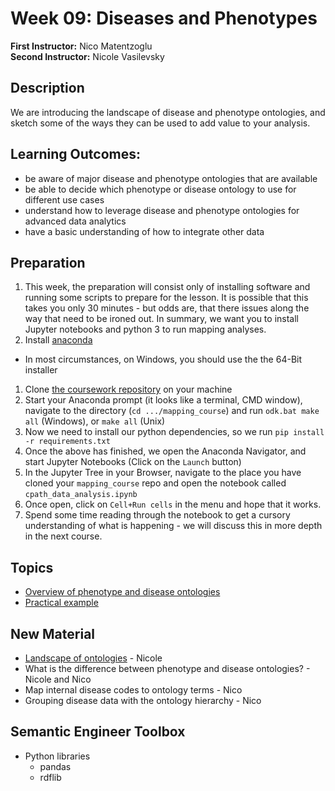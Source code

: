 # Week 09: Diseases and Phenotypes

**First Instructor:** Nico Matentzoglu  
**Second Instructor:** Nicole Vasilevsky

## Description
We are introducing the landscape of disease and phenotype ontologies, and sketch some of the ways they can be used to add value to your analysis.

## Learning Outcomes:
- be aware of major disease and phenotype ontologies that are available
- be able to decide which phenotype or disease ontology to use for different use cases
- understand how to leverage disease and phenotype ontologies for advanced data analytics
- have a basic understanding of how to integrate other data

## Preparation
1. This week, the preparation will consist only of installing software and running some scripts to prepare for the lesson. It is possible that this takes you only 30 minutes - but odds are, that there issues along the way that need to be ironed out. In summary, we want you to install Jupyter notebooks and python 3 to run mapping analyses. 
1. Install [anaconda](https://docs.anaconda.com/anaconda/install/windows/)
  - In most circumstances, on Windows, you should use the the 64-Bit installer
1. Clone [the coursework repository](https://github.com/cpathtutorial/mapping_course) on your machine
1. Start your Anaconda prompt (it looks like a terminal, CMD window), navigate to the directory (`cd .../mapping_course`) and run `odk.bat make all` (Windows), or `make all` (Unix)
1. Now we need to install our python dependencies, so we run `pip install -r requirements.txt`
1. Once the above has finished, we open the Anaconda Navigator, and start Jupyter Notebooks (Click on the `Launch` button)
1. In the Jupyter Tree in your Browser, navigate to the place you have cloned your `mapping_course` repo and open the notebook called `cpath_data_analysis.ipynb`
1. Once open, click on `Cell+Run cells` in the menu and hope that it works.
1. Spend some time reading through the notebook to get a cursory understanding of what is happening - we will discuss this in more depth in the next course.
  
## Topics
- [Overview of phenotype and disease ontologies](ontologylandscape.md)
- [Practical example](example.md)

## New Material
- [Landscape of ontologies](ontologylandscape.md) - Nicole
- What is the difference between phenotype and disease ontologies? - Nicole and Nico
- Map internal disease codes to ontology terms - Nico
- Grouping disease data with the ontology hierarchy - Nico

## Semantic Engineer Toolbox
  - Python libraries 
    - pandas
    - rdflib

